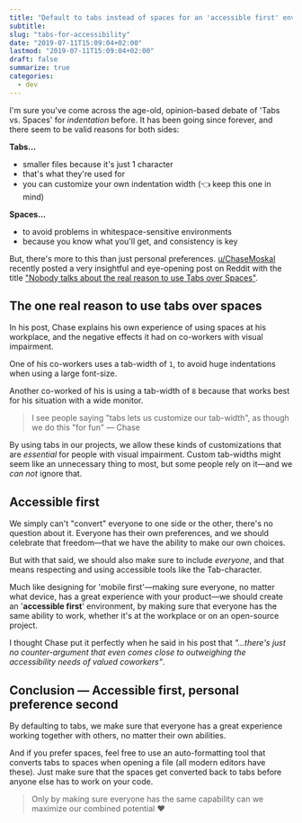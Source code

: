 ```yaml
---
title: "Default to tabs instead of spaces for an 'accessible first' environment"
subtitle:
slug: "tabs-for-accessibility"
date: "2019-07-11T15:09:04+02:00"
lastmod: "2019-07-11T15:09:04+02:00"
draft: false
summarize: true
categories:
  - dev
---
```


I'm sure you've come across the age-old, opinion-based debate of 'Tabs vs. Spaces' for _indentation_ before. It has been going since forever, and there seem to be valid reasons for both sides:

**Tabs...**

- smaller files because it's just 1 character
- that's what they're used for
- you can customize your own indentation width (👈 keep this one in mind)

**Spaces...**

- to avoid problems in whitespace-sensitive environments
- because you know what you'll get, and consistency is key

But, there's more to this than just personal preferences. [u/ChaseMoskal](https://www.reddit.com/user/ChaseMoskal) recently posted a very insightful and eye-opening post on Reddit with the title ["Nobody talks about the real reason to use Tabs over Spaces"](https://www.reddit.com/r/javascript/comments/c8drjo/nobody_talks_about_the_real_reason_to_use_tabs/).

<!--more-->

## The one real reason to use tabs over spaces

In his post, Chase explains his own experience of using spaces at his workplace, and the negative effects it had on co-workers with visual impairment.

One of his co-workers uses a tab-width of `1`, to avoid huge indentations when using a large font-size.

Another co-worked of his is using a tab-width of `8` because that works best for his situation with a wide monitor.

> I see people saying "tabs lets us customize our tab-width", as though we do this "for fun" — Chase

By using tabs in our projects, we allow these kinds of customizations that are _essential_ for people with visual impairment. Custom tab-widths might seem like an unnecessary thing to most, but some people rely on it—and we _can not_ ignore that.

## Accessible first

We simply can't "convert" everyone to one side or the other, there's no question about it. Everyone has their own preferences, and we should celebrate that freedom—that we have the ability to make our own choices.

But with that said, we should also make sure to include _everyone_, and that means respecting and using accessible tools like the Tab-character.

Much like designing for 'mobile first'—making sure everyone, no matter what device, has a great experience with your product—we should create an '**accessible first**' environment, by making sure that everyone has the same ability to work, whether it's at the workplace or on an open-source project.

I thought Chase put it perfectly when he said in his post that _"...there's just no counter-argument that even comes close to outweighing the accessibility needs of valued coworkers"_.

## Conclusion — Accessible first, personal preference second

By defaulting to tabs, we make sure that everyone has a great experience working together with others, no matter their own abilities.

And if you prefer spaces, feel free to use an auto-formatting tool that converts tabs to spaces when opening a file (all modern editors have these). Just make sure that the spaces get converted back to tabs before anyone else has to work on your code.

> Only by making sure everyone has the same capability can we maximize our combined potential ❤️
